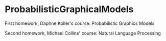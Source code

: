 # ProbabilisticGraphicalModels
First homework,  Daphne Koller's course: Probabilistic Graphics Models

Second homework, Michael Collins' course: Natural Language Processing
